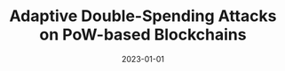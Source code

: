 ---
title: "Adaptive Double-Spending Attacks on PoW-based Blockchains"
authors:
- Jian Zheng
- Huawei Huang
- Canlin Li
- Zibin Zheng
- Song Guo


date: "2023-01-01"
# doi: "10.1109/TNSE.2022.3141728"

# Publication type.
# 1 = Conference paper; 2 = Journal article;
# 3 = Preprint Paper; 4 = Report; 5 = Book; 6 = Book section;
# 7 = Thesis; 8 = Patent
publication_types: ["2"]

# Publication name and optional abbreviated publication name.
publication: IEEE Transactions on Dependable and Secure Computing (TDSC) (CCF-A)
# publication_short: "TNSE (JCR-Q1)"

url_pdf: https://ieeexplore.ieee.org/document/10106089
# url_code: ''
# url_dataset: ''
# url_poster: ''
# url_project: ''
# url_slides: ''
# url_video: ''

---